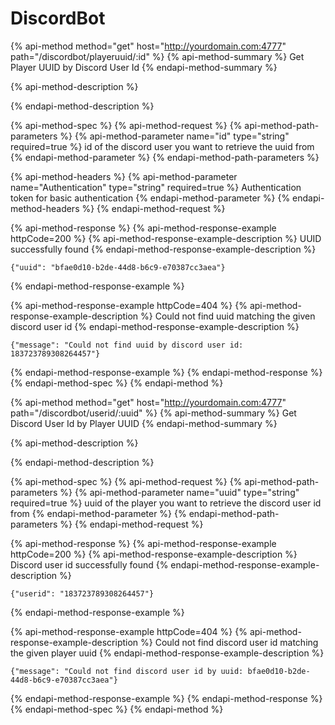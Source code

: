 # DiscordBot

{% api-method method="get" host="http://yourdomain.com:4777" path="/discordbot/playeruuid/:id" %}
{% api-method-summary %}
Get Player UUID by Discord User Id
{% endapi-method-summary %}

{% api-method-description %}

{% endapi-method-description %}

{% api-method-spec %}
{% api-method-request %}
{% api-method-path-parameters %}
{% api-method-parameter name="id" type="string" required=true %}
id of the discord user you want to retrieve the uuid from
{% endapi-method-parameter %}
{% endapi-method-path-parameters %}

{% api-method-headers %}
{% api-method-parameter name="Authentication" type="string" required=true %}
Authentication token for basic authentication
{% endapi-method-parameter %}
{% endapi-method-headers %}
{% endapi-method-request %}

{% api-method-response %}
{% api-method-response-example httpCode=200 %}
{% api-method-response-example-description %}
UUID successfully found
{% endapi-method-response-example-description %}

```
{"uuid": "bfae0d10-b2de-44d8-b6c9-e70387cc3aea"}
```
{% endapi-method-response-example %}

{% api-method-response-example httpCode=404 %}
{% api-method-response-example-description %}
Could not find uuid matching the given discord user id
{% endapi-method-response-example-description %}

```
{"message": "Could not find uuid by discord user id: 183723789308264457"}
```
{% endapi-method-response-example %}
{% endapi-method-response %}
{% endapi-method-spec %}
{% endapi-method %}

{% api-method method="get" host="http://yourdomain.com:4777" path="/discordbot/userid/:uuid" %}
{% api-method-summary %}
Get Discord User Id by Player UUID
{% endapi-method-summary %}

{% api-method-description %}

{% endapi-method-description %}

{% api-method-spec %}
{% api-method-request %}
{% api-method-path-parameters %}
{% api-method-parameter name="uuid" type="string" required=true %}
uuid of the player you want to retrieve the discord user id from
{% endapi-method-parameter %}
{% endapi-method-path-parameters %}
{% endapi-method-request %}

{% api-method-response %}
{% api-method-response-example httpCode=200 %}
{% api-method-response-example-description %}
Discord user id successfully found
{% endapi-method-response-example-description %}

```
{"userid": "183723789308264457"}
```
{% endapi-method-response-example %}

{% api-method-response-example httpCode=404 %}
{% api-method-response-example-description %}
Could not find discord user id matching the given player uuid
{% endapi-method-response-example-description %}

```
{"message": "Could not find discord user id by uuid: bfae0d10-b2de-44d8-b6c9-e70387cc3aea"}
```
{% endapi-method-response-example %}
{% endapi-method-response %}
{% endapi-method-spec %}
{% endapi-method %}

